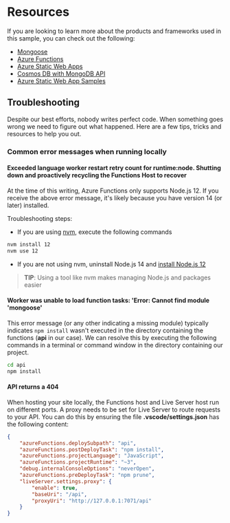 # Resources

If you are looking to learn more about the products and frameworks used in this sample, you can check out the following:

- [Mongoose](https://mongoosejs.com/)
- [Azure Functions](https://docs.microsoft.com/azure/azure-functions/functions-overview?WT.mc_id=academic-38860-chrhar)
- [Azure Static Web Apps](https://docs.microsoft.com/azure/static-web-apps/overview?WT.mc_id=academic-38860-chrhar)
- [Cosmos DB with MongoDB API](https://docs.microsoft.com/azure/cosmos-db/mongodb-introduction?WT.mc_id=academic-38860-chrhar)
- [Azure Static Web App Samples](https://github.com/microsoft/static-web-apps-gallery-code-samples?WT.mc_id=academic-38860-chrhar)

## Troubleshooting

Despite our best efforts, nobody writes perfect code. When something goes wrong we need to figure out what happened. Here are a few tips, tricks and resources to help you out.

### Common error messages when running locally

#### Exceeded language worker restart retry count for runtime:node. Shutting down and proactively recycling the Functions Host to recover

At the time of this writing, Azure Functions only supports Node.js 12. If you receive the above error message, it's likely because you have version 14 (or later) installed.

Troubleshooting steps:

- If you are using [nvm](https://github.com/nvm-sh/nvm), execute the following commands

```bash
nvm install 12
nvm use 12
```

- If you are not using nvm, uninstall Node.js 14 and [install Node.js 12](https://nodejs.org/dist/latest-v12.x/)

> **TIP**: Using a tool like nvm makes managing Node.js and packages easier

#### Worker was unable to load function tasks: 'Error: Cannot find module 'mongoose'

This error message (or any other indicating a missing module) typically indicates `npm install` wasn't executed in the directory containing the functions (**api** in our case). We can resolve this by executing the following commands in a terminal or command window in the directory containing our project.

```bash
cd api
npm install
```

#### API returns a 404

When hosting your site locally, the Functions host and Live Server host run on different ports. A proxy needs to be set for Live Server to route requests to your API. You can do this by ensuring the file **.vscode/settings.json** has the following content:

```json
{
    "azureFunctions.deploySubpath": "api",
    "azureFunctions.postDeployTask": "npm install",
    "azureFunctions.projectLanguage": "JavaScript",
    "azureFunctions.projectRuntime": "~3",
    "debug.internalConsoleOptions": "neverOpen",
    "azureFunctions.preDeployTask": "npm prune",
    "liveServer.settings.proxy": {
        "enable": true,
        "baseUri": "/api",
        "proxyUri": "http://127.0.0.1:7071/api"
    }
}
```

